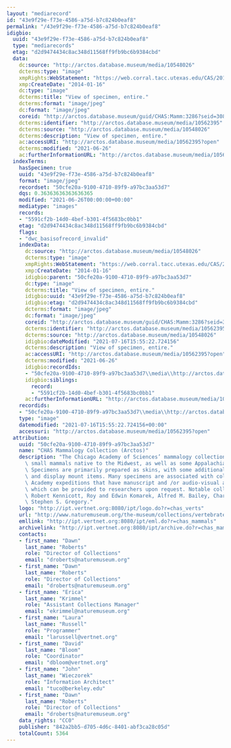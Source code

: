 ```yaml
---
layout: "mediarecord"
id: "43e9f29e-f73e-4586-a75d-b7c824b0eaf8"
permalink: "/43e9f29e-f73e-4586-a75d-b7c824b0eaf8"
idigbio:
  uuid: "43e9f29e-f73e-4586-a75d-b7c824b0eaf8"
  type: "mediarecords"
  etag: "d2d9474434c8ac348d11568ff9fb9bc6b9384cbd"
  data:
    dc:source: "http://arctos.database.museum/media/10548026"
    dcterms:type: "image"
    xmpRights:WebStatement: "https://web.corral.tacc.utexas.edu/CAS/20161217-02/jpg/chas_mamm_3286.1.jpg"
    xmp:CreateDate: "2014-01-16"
    dc:type: "image"
    dcterms:title: "View of specimen, entire."
    dcterms:format: "image/jpeg"
    dc:format: "image/jpeg"
    coreid: "http://arctos.database.museum/guid/CHAS:Mamm:3286?seid=3088421"
    dcterms:identifier: "http://arctos.database.museum/media/10562395"
    dcterms:source: "http://arctos.database.museum/media/10548026"
    dcterms:description: "View of specimen, entire."
    ac:accessURI: "http://arctos.database.museum/media/10562395?open"
    dcterms:modified: "2021-06-26"
    ac:furtherInformationURL: "http://arctos.database.museum/media/10562395"
  indexTerms:
    hasSpecimen: true
    uuid: "43e9f29e-f73e-4586-a75d-b7c824b0eaf8"
    format: "image/jpeg"
    recordset: "50cfe20a-9100-4710-89f9-a97bc3aa53d7"
    dqs: 0.36363636363636365
    modified: "2021-06-26T00:00:00+00:00"
    mediatype: "images"
    records:
    - "5591cf2b-14d0-4bef-b301-4f5683bc0bb1"
    etag: "d2d9474434c8ac348d11568ff9fb9bc6b9384cbd"
    flags:
    - "dwc_basisofrecord_invalid"
    indexData:
      dc:source: "http://arctos.database.museum/media/10548026"
      dcterms:type: "image"
      xmpRights:WebStatement: "https://web.corral.tacc.utexas.edu/CAS/20161217-02/jpg/chas_mamm_3286.1.jpg"
      xmp:CreateDate: "2014-01-16"
      idigbio:parent: "50cfe20a-9100-4710-89f9-a97bc3aa53d7"
      dc:type: "image"
      dcterms:title: "View of specimen, entire."
      idigbio:uuid: "43e9f29e-f73e-4586-a75d-b7c824b0eaf8"
      idigbio:etag: "d2d9474434c8ac348d11568ff9fb9bc6b9384cbd"
      dcterms:format: "image/jpeg"
      dc:format: "image/jpeg"
      coreid: "http://arctos.database.museum/guid/CHAS:Mamm:3286?seid=3088421"
      dcterms:identifier: "http://arctos.database.museum/media/10562395"
      dcterms:source: "http://arctos.database.museum/media/10548026"
      idigbio:dateModified: "2021-07-16T15:55:22.724156"
      dcterms:description: "View of specimen, entire."
      ac:accessURI: "http://arctos.database.museum/media/10562395?open"
      dcterms:modified: "2021-06-26"
      idigbio:recordIds:
      - "50cfe20a-9100-4710-89f9-a97bc3aa53d7\\media\\http://arctos.database.museum/media/10562395"
      idigbio:siblings:
        record:
        - "5591cf2b-14d0-4bef-b301-4f5683bc0bb1"
      ac:furtherInformationURL: "http://arctos.database.museum/media/10562395"
    recordids:
    - "50cfe20a-9100-4710-89f9-a97bc3aa53d7\\media\\http://arctos.database.museum/media/10562395"
    type: "image"
    datemodified: "2021-07-16T15:55:22.724156+00:00"
    accessuri: "http://arctos.database.museum/media/10562395?open"
  attribution:
    uuid: "50cfe20a-9100-4710-89f9-a97bc3aa53d7"
    name: "CHAS Mammalogy Collection (Arctos)"
    description: "The Chicago Academy of Sciences’ mammalogy collection contains mostly\
      \ small mammals native to the Midwest, as well as some Appalachian species.\
      \ Specimens are primarily prepared as skins, with some additional osteological\
      \ and display mount items. Many specimens are associated with collectors or\
      \ Academy expeditions that have manuscript and /or audio-visual archival material,\
      \ which can be provided to researchers upon request. Notable collectors include\
      \ Robert Kennicott, Roy and Edwin Komarek, Alfred M. Bailey, Charles D. Brower,\
      \ Stephen S. Gregory."
    logo: "http://ipt.vertnet.org:8080/ipt/logo.do?r=chas_verts"
    url: "http://www.naturemuseum.org/the-museum/collections/vertebrates"
    emllink: "http://ipt.vertnet.org:8080/ipt/eml.do?r=chas_mammals"
    archivelink: "http://ipt.vertnet.org:8080/ipt/archive.do?r=chas_mammals"
    contacts:
    - first_name: "Dawn"
      last_name: "Roberts"
      role: "Director of Collections"
      email: "droberts@naturemuseum.org"
    - first_name: "Dawn"
      last_name: "Roberts"
      role: "Director of Collections"
      email: "droberts@naturemuseum.org"
    - first_name: "Erica"
      last_name: "Krimmel"
      role: "Assistant Collections Manager"
      email: "ekrimmel@naturemuseum.org"
    - first_name: "Laura"
      last_name: "Russell"
      role: "Programmer"
      email: "larussell@vertnet.org"
    - first_name: "David"
      last_name: "Bloom"
      role: "Coordinator"
      email: "dbloom@vertnet.org"
    - first_name: "John"
      last_name: "Wieczorek"
      role: "Information Architect"
      email: "tuco@berkeley.edu"
    - first_name: "Dawn"
      last_name: "Roberts"
      role: "Director of Collections"
      email: "droberts@naturemuseum.org"
    data_rights: "CC0"
    publisher: "842a2bb5-d705-4d6c-8401-abf3ca28c05d"
    totalCount: 5364
---
```

